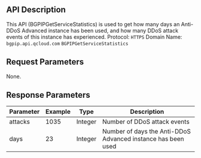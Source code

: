﻿[//]: # (chinagitpath:XXXXX)

## API Description
This API (BGPIPGetServiceStatistics) is used to get how many days an Anti-DDoS Advanced instance has been used, and how many DDoS attack events of this instance has experienced.
Protocol: `HTTPS`
Domain Name: `bgpip.api.qcloud.com`
`BGPIPGetServiceStatistics`

## Request Parameters
None.

## Response Parameters

| Parameter | Example| Type | Description |
|---------|---------|---------|---------|
| attacks | 1035| Integer | Number of DDoS attack events |
| days | 23 | Integer | Number of days the Anti-DDoS Advanced instance has been used|

